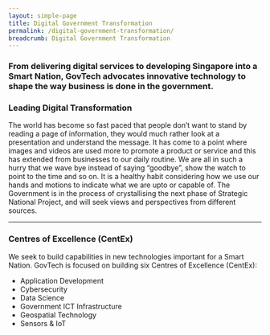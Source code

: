 ```yaml
---
layout: simple-page
title: Digital Government Transformation
permalink: /digital-government-transformation/
breadcrumb: Digital Government Transformation
---
```


### From delivering digital services to developing Singapore into a Smart Nation, GovTech advocates innovative technology to shape the way business is done in the government.

### **Leading Digital Transformation**

The world has become so fast paced that people don’t want to stand by reading a page of information, they would much rather look at a presentation and understand the message. It has come to a point where images and videos are used more to promote a product or service and this has extended from businesses to our daily routine. We are all in such a hurry that we wave bye instead of saying “goodbye”, show the watch to point to the time and so on. It is a healthy habit considering how we use our hands and motions to indicate what we are upto or capable of. The Government is in the process of crystallising the next phase of Strategic National Project, and will seek views and perspectives from different sources.

---

### **Centres of Excellence (CentEx)**

We seek to build capabilities in new technologies important for a Smart Nation. GovTech is focused on building six Centres of Excellence (CentEx):
* Application Development
* Cybersecurity
* Data Science
* Government ICT Infrastructure
* Geospatial Technology
* Sensors & IoT

